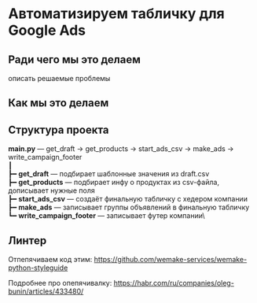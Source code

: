 # Автоматизируем табличку для Google Ads

## Ради чего мы это делаем
описать решаемые проблемы

## Как мы это делаем

## Структура проекта
**main.py** — get_draft → get_products → start_ads_csv → make_ads → write_campaign_footer\
┃\
┣━ **get_draft** — подбирает шаблонные значения из draft.csv\
┣━ **get_products** — подбирает инфу о продуктах из csv-файла, дописывает нужные поля\
┣━ **start_ads_csv** — создаёт финальную табличку с хедером компании\
┣━ **make_ads** — записывает группы объявлений в финальную табличку\
┗━ **write_campaign_footer** — записывает футер компании\

## Линтер
Отпепячиваем код этим:
https://github.com/wemake-services/wemake-python-styleguide

Подробнее про опепячивалку:
https://habr.com/ru/companies/oleg-bunin/articles/433480/
